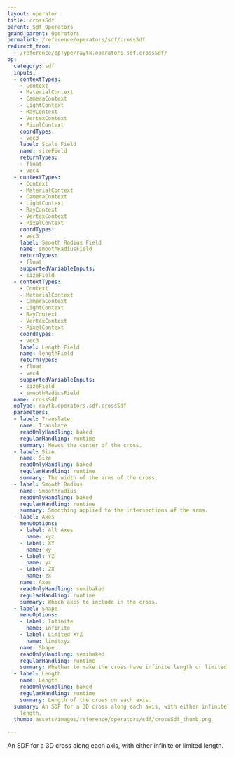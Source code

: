 ```yaml
---
layout: operator
title: crossSdf
parent: Sdf Operators
grand_parent: Operators
permalink: /reference/operators/sdf/crossSdf
redirect_from:
  - /reference/opType/raytk.operators.sdf.crossSdf/
op:
  category: sdf
  inputs:
  - contextTypes:
    - Context
    - MaterialContext
    - CameraContext
    - LightContext
    - RayContext
    - VertexContext
    - PixelContext
    coordTypes:
    - vec3
    label: Scale Field
    name: sizeField
    returnTypes:
    - float
    - vec4
  - contextTypes:
    - Context
    - MaterialContext
    - CameraContext
    - LightContext
    - RayContext
    - VertexContext
    - PixelContext
    coordTypes:
    - vec3
    label: Smooth Radius Field
    name: smoothRadiusField
    returnTypes:
    - float
    supportedVariableInputs:
    - sizeField
  - contextTypes:
    - Context
    - MaterialContext
    - CameraContext
    - LightContext
    - RayContext
    - VertexContext
    - PixelContext
    coordTypes:
    - vec3
    label: Length Field
    name: lengthField
    returnTypes:
    - float
    - vec4
    supportedVariableInputs:
    - sizeField
    - smoothRadiusField
  name: crossSdf
  opType: raytk.operators.sdf.crossSdf
  parameters:
  - label: Translate
    name: Translate
    readOnlyHandling: baked
    regularHandling: runtime
    summary: Moves the center of the cross.
  - label: Size
    name: Size
    readOnlyHandling: baked
    regularHandling: runtime
    summary: The width of the arms of the cross.
  - label: Smooth Radius
    name: Smoothradius
    readOnlyHandling: baked
    regularHandling: runtime
    summary: Smoothing applied to the intersections of the arms.
  - label: Axes
    menuOptions:
    - label: All Axes
      name: xyz
    - label: XY
      name: xy
    - label: YZ
      name: yz
    - label: ZX
      name: zx
    name: Axes
    readOnlyHandling: semibaked
    regularHandling: runtime
    summary: Which axes to include in the cross.
  - label: Shape
    menuOptions:
    - label: Infinite
      name: infinite
    - label: Limited XYZ
      name: limitxyz
    name: Shape
    readOnlyHandling: semibaked
    regularHandling: runtime
    summary: Whether to make the cross have infinite length or limited lengths.
  - label: Length
    name: Length
    readOnlyHandling: baked
    regularHandling: runtime
    summary: Length of the cross on each axis.
  summary: An SDF for a 3D cross along each axis, with either infinite or limited
    length.
  thumb: assets/images/reference/operators/sdf/crossSdf_thumb.png

---
```



An SDF for a 3D cross along each axis, with either infinite or limited length.